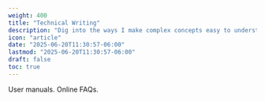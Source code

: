 ```yaml
---
weight: 400
title: "Technical Writing"
description: "Dig into the ways I make complex concepts easy to understand."
icon: "article"
date: "2025-06-20T11:30:57-06:00"
lastmod: "2025-06-20T11:30:57-06:00"
draft: false
toc: true
---
```


User manuals. Online FAQs. 